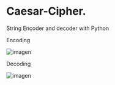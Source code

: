 # Caesar-Cipher.
String Encoder and decoder with Python


Encoding


![imagen](https://user-images.githubusercontent.com/49128144/147345198-2d342e88-1575-46b3-9e67-9ed180d6152c.png)


Decoding


![imagen](https://user-images.githubusercontent.com/49128144/147345247-d9b00e98-e23c-4dcc-bfdc-569ab294d8e5.png)
